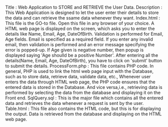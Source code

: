 Title : Web Application to STORE and RETRIEVE the User Data.
Description : This Web Application is designed to let the user enter their details to store the data and can retrieve the ssame data whenever they want. 
Index.html : This file is the GO-to file. Open this file in any browser of your choice. A HTML web page is displayed on the screen, which asks you to enter the details like Name, Email, Age, DateOfBirth. Validation is performed for Email, Age fields. Email is specified as a required field. If you enter any invalid email, then validation is performed and an error message specifying the error is popped-up. If Age given is negative number, then popup is displayed saying 'Age shoulld be a positive Number'. 
After entering all the details(Name, Email, Age, DateOfBirth), you have to click on 'submit' button to submit the details.
ProcessForm.php : This file contains PHP code. In general, PHP is used to link the html web page input with the Database, such as to store data, retrieve data, validate data, etc.,
Whenever user enters the data through HTML web page, the PHP code ensures that the entered data is stored in the Database. And vice versa,i.e., retrieving data is performed by selecting the data from the database and displaying it on the Front end.
SqlQuery.sql : This is the major file which contains all the entered data and retrieves the data whenever a request is sent by the user.
Table.html : This file also contains the HTML code, but this is for displaying the output.
Data is retrieved from the database and displaying on the HTML web page.
